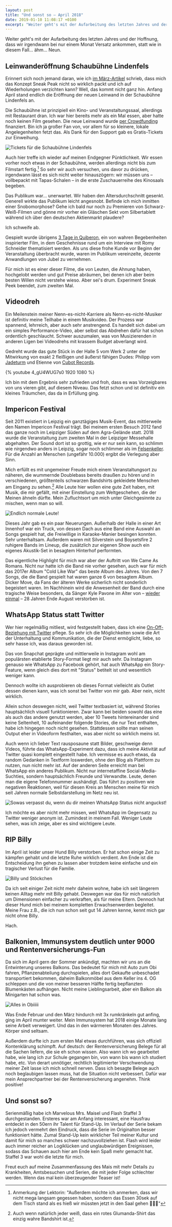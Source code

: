 ```yaml
---
layout: post
title: "Und sonst so – April 2018"
date: 2019-01-10 11:08:17 +0100
excerpt: "Weiter geht's mit der Aufarbeitung des letzten Jahres und der Hoffnung, dass wir irgendwann bei nur einem Monat Versatz ankommen, statt wie in diesem Fall... ähm... Neun."
---
```


Weiter geht's mit der Aufarbeitung des letzten Jahres und der Hoffnung, dass wir irgendwann bei nur einem Monat Versatz ankommen, statt wie in diesem Fall... ähm... Neun.

## Leinwanderöffnung Schaubühne Lindenfels

Erinnert sich noch jemand daran, wie ich [im März-Artikel](/und-sonst-so-maerz-2018/ "Und sonst so – März 2018 - Schlagzeilen") schrieb, dass mich das Konzept Sneak Peak nicht so wirklich packt und ich auf Wiederholungen verzichten kann? Well, das kommt nicht ganz hin. Anfang April stand endlich die Eröffnung der neuen Leinwand in der Schaubühne Lindenfels an.

Die Schaubühne ist prinzipiell ein Kino- und Veranstaltungssaal, allerdings mit Restaurant dran. Ich war hier bereits mehr als ein Mal essen, aber hatte noch keinen Film gesehen. Die neue Leinwand wurde [per Crowdfunding](http://www.visionbakery.com/schaubuehne "Kinoleinwand im Ballsaal - VisionBakery") finanziert. Bin ich ja großer Fan von, vor allem für so kleinere, lokale Angelegenheiten fetzt das. Als Dank für den Support gab es Gratis-Tickets zur Einweihung.

![Tickets für die Schaubühne Lindenfels](file:///Users/Enno/Sites/github/schlagzeilen/source/images/content/uss4_schaubuehne.jpg)

Auch hier treffe ich wieder auf meinen Endgegner Pünktlichkeit. Wir essen vorher noch etwas in der Schaubühne, werden allerdings nicht bis zum Filmstart fertig.[^essen] So sehr wir auch versuchen, uns davor zu drücken, irgendwann lässt es sich nicht weiter hinauszögern: wir müssen uns – vollbepackt mit Tapas-Schalen – in die erste Zuschauerreihe des Kinosaals begeben.

[^essen]: Anmerkung der Lektorin: "Außerdem möchte ich anmerken, dass wir nicht mega langsam gegessen haben, sondern das Essen 30sek auf dem Tisch stand als es hieß wir müssten jetzt in den Saal gehen 🤷🏻‍♀️"

Das Publikum war... unerwartet. Wir haben den Altersdurchschnitt gesenkt. Generell wirkte das Publikum leicht angesnobt. Befinde ich mich inmitten einer Snobomorphose? Gehe ich bald nur noch zu Premieren von Schwarz-Weiß-Filmen und gönne mir vorher ein Gläschen Sekt vom Silbertablett während ich über den deutschen Aktienmarkt plaudere?

Ich schweife ab.

Gespielt wurde übrigens [3 Tage in Quiberon](http://www.3-tage-in-quiberon.de/ "3 Tage in Quiberon - Jetzt als limitierte Doppel-DVD- oder Blu-ray-Specialedition und als VoD. - Offizielle Webseite"), ein von wahren Begebenheiten inspirierter Film, in dem Geschehnisse rund um ein Interview mit Romy Schneider thematisiert werden. Als uns diese frohe Kunde vor Beginn der Veranstaltung überbracht wurde, waren im Publikum vereinzelte, dezente Anwandlungen von Jubel zu vernehmen.

Für mich ist es einer dieser Filme, die von Leuten, die Ahnung haben, hochgelobt werden und gut Preise abräumen, bei denen ich aber beim besten Willen nicht verstehe wieso. Aber sei's drum. Experiment Sneak Peek beendet, zum zweiten Mal.

## Videodreh

Ein Meilenstein meiner Nenn-es-nicht-Karriere als Nenn-es-nicht-Musiker ist definitiv meine Teilhabe in einem Musikvideo. Der Prozess war spannend, lehrreich, aber auch sehr anstrengend. Es handelt sich dabei um ein simples Performance-Video, aber selbst das Abdrehen dafür hat schon ordentlich geschlaucht. Schwer auszumalen, was von Musizierenden in anderen Ligen bei Videodrehs mit krassem Budget abverlangt wird.

Gedreht wurde das gute Stück in der Halle 5 vom Werk 2 unter der Mitwirkung von exakt 2 fleißigen und äußerst fähigen Dudes: Philipp vom [Jadeturm](http://jadeturm.de/ "Jadeturm | Tonstudio Leipzig") und Etienne von [Cubot Records](https://www.youtube.com/channel/UCk5ShqNua30jUIf3TkTkmIQ/videos "CUBOT Records - YouTube").

{% youtube 4_gU4WUG7s0 1920 1080 %}

Ich bin mit dem Ergebnis sehr zufrieden und froh, dass es was Vorzeigbares von uns vieren gibt, auf diesem Niveau. Das fetzt schon und ist definitiv ein kleines Träumchen, das da in Erfüllung ging.

## Impericon Festival

Seit 2011 existiert in Leipzig ein ganztägiges Musik-Event, das mittlerweile den Namen Impericon Festival trägt. Bei meinem ersten Besuch 2012 fand das ganze noch im Leipziger Süden auf dem Agra-Gelände statt. 2018 wurde die Veranstaltung zum zweiten Mal in der Leipziger Messehalle abgehalten. Der Sound dort ist so grottig, wie er nur sein kann, so schlimm wie nirgendwo anders in Leipzig, sogar noch schlimmer als im [Felsenkeller](/felsenkeller-ennoversary/ "Felsenkeller Ennoversary - Schlagzeilen"). Für die Anzahl an Menschen (ungefähr 10.000) ergibt die Verlegung aber Sinn.

Mich erfüllt es mit ungemeiner Freude mich einem Veranstaltungsort zu näheren, die wummernde Doublebass bereits draußen zu hören und in verschiedenen, größtenteils schwarzen Bandshirts gekleidete Menschen am Eingang zu sehen.[^glumanda] Alle Leute hier wollen eine gute Zeit haben, mit Musik, die mir gefällt, mit einer Einstellung zum Weltgeschehen, die der Meinen ähneln dürfte. Mein Zufluchtsort um mich unter Gleichgesinnte zu mischen, wenn man so will.

![Endlich normale Leute!](file:///Users/Enno/Sites/github/schlagzeilen/source/images/content/uss4_impericon.jpg)

[^glumanda]: Auch wenn natürlich jeder weiß, dass ein rotes Glumanda-Shirt das einzig wahre Bandshirt ist.

Dieses Jahr gab es ein paar Neuerungen. Außerhalb der Halle in einer Art Innenhof war ein Truck, von dessen Dach aus eine Band eine Auswahl an Songs gespielt hat, die Freiwillige in Karaoke-Manier besingen konnten. Sehr unterhaltsam. Außerdem waren mit Silverstein und Boysetsfire 2 ruhigere Bands im Lineup, die zusätzlich zur eigenen Show auch ein eigenes Akustik-Set in besagtem Hinterhof performten.

Das eigentliche Highlight für mich war aber der Auftritt von We Came As Romans. Nicht nur hatte ich die Band nie vorher gesehen, auch war für mich das 2017er Album "Cold Like War" das beste Album des Jahres. Von den 7 Songs, die die Band gespielt hat waren ganze 6 von besagtem Album. Dicker Move, da Fans der älteren Werke sicherlich nicht sonderlich begeistert waren. Im Nachhinein wird die Anwesenheit der Band durch eine tragische Weise besonders, da Sänger Kyle Pavone im Alter von – [wieder einmal](/tom-searle/ "Tom Searle - Schlagzeilen") – 28 Jahren Ende August verstorben ist.

## WhatsApp Status statt Twitter

Wer hier regelmäßig mitliest, wird festgestellt haben, dass ich eine [On-Off-Beziehung mit Twitter](/verzicht/ "Männer, die auf Dinge verzichten - Schlagzeilen") pflege. So sehr ich die Möglichkeiten sowie die Art der Unterhaltung und Kommunikation, die der Dienst ermöglicht, liebe, so sehr hasse ich, was daraus geworden ist.

Das von Snapchat geprägte und mittlerweile in Instagram wohl am populärsten etablierte Story-Format liegt mir auch sehr. Da Instagram genauso wie WhatsApp zu Facebook gehört, hat auch WhatsApp ein Story-Feature, wenn gleich dies dort mit "Status" betitelt ist und wesentlich weniger kann.

Dennoch wollte ich ausprobieren ob dieses Format vielleicht als Outlet dessen dienen kann, was ich sonst bei Twitter von mir gab. Aber nein, nicht wirklich.

Allein schon deswegen nicht, weil Twitter textbasiert ist, während Stories hauptsächlich visuell funktionieren. Zwar kann bei beiden sowohl das eine als auch das andere genutzt werden, aber 10 Tweets hintereinander sind keine Seltenheit, 10 aufeinander folgende Stories, die nur Text enthalten, habe ich hingegen noch nicht gesehen. Stattdessen sollte man seinen Output eher in Videoform festhalten, was aber nicht so wirklich meins ist.

Auch wenn ich lieber Text rausposaune statt Bilder, geschweige denn Videos, führte das WhatsApp-Experiment dazu, dass ich meine Aktivität auf Twitter quasi komplett eingestellt habe. Ich vermisse es auch etwas, da random Gedanken in Textform loswerden, ohne den Blog als Plattform zu nutzen, nun nicht mehr ist. Auf der anderen Seite erreicht man bei WhatsApp ein anderes Publikum. Nicht nur internetaffine Social-Media-Suchties, sondern hauptsächlich Freunde und Verwandte. Leute, denen man die eigene Telefonnummer aushändigt. Das führt zu positiven wie negativen Reaktionen, weil für diesen Kreis an Menschen meine für mich seit Jahren normale Selbstdarstellung im Netz neu ist.

![Sowas verpasst du, wenn du dir meinen WhatsApp Status nicht anguckst!](file:///Users/Enno/Sites/github/schlagzeilen/source/images/content/uss4_buchsbaum.jpg)

Ich möchte es aber nicht mehr missen, weil WhatsApp im Gegensatz zu Twitter weniger anonym ist. Zumindest in meinem Fall. Weniger Leute sehen, was ich zeige, aber es sind wichtigere Leute.

## RIP Billy

Im April ist leider unser Hund Billy verstorben. Er hat schon einige Zeit zu kämpfen gehabt und die letzte Ruhe wirklich verdient. Am Ende ist die Entscheidung ihn gehen zu lassen aber trotzdem keine einfache und ein tragischer Verlust für die Familie.

![Billy und Stöckchen](file:///Users/Enno/Sites/github/schlagzeilen/source/images/content/uss4_billy.jpg)

Da ich seit einiger Zeit nicht mehr daheim wohne, habe ich seit längerem keinen Alltag mehr mit Billy gehabt. Deswegen war das für mich natürlich um Dimensionen einfacher zu verkraften, als für meine Eltern. Dennoch hat dieser Hund mich bei meinem kompletten Erwachsenwerden begleitet. Meine Frau z.B., die ich nun schon seit gut 14 Jahren kenne, kennt mich gar nicht ohne Billy.

Hach.

## Balkonien, Immunsystem deutlich unter 9000 und Rentenversicherungs-Fun

Da sich im April gern der Sommer ankündigt, machten wir uns an die Entwinterung unseres Balkons. Das bedeutet für mich mit Auto zum Obi fahren, Pflanzenabteilung durchspielen, alles dort Gekaufte unbeschadet transportiert bekommen, daheim Balkonmöbel aus dem Keller ins 4. OG schleppen und die von meiner besseren Hälfte fertig bepflanzten Blumenkästen aufhängen. Nicht meine Lieblingsarbeit, aber ein Balkon als Minigarten hat schon was.

![Alles in Obiiiii](file:///Users/Enno/Sites/github/schlagzeilen/source/images/content/uss4_obi.jpg)

Was Ende Februar und den März hindurch mit 3x rumkränkeln gut anfing, ging im April munter weiter. Mein Immunsystem hat 2018 einige Monate lang seine Arbeit verweigert. Und das in den wärmeren Monaten des Jahres. Körper sind seltsam.

Außerdem durfte ich zum ersten Mal etwas durchführen, was sich offiziell Kontenklärung schimpft. Auf deutsch: der Rentenversicherung Belege für all die Sachen liefern, die sie eh schon wissen. Also wann ich wo gearbeitet habe, wie lang ich zur Schule gegangen bin, von wann bis wann ich studiert habe, etc. Von derart unnötiger, rechtlich legitimierter Verschwendung meiner Zeit lasse ich mich schnell nerven. Dass ich besagte Belege auch noch beglaubigen lassen muss, hat die Situation nicht verbessert. Dafür war mein Ansprechpartner bei der Rentenversicherung angenehm. Think positive!

## Und sonst so?

Serienmäßig habe ich Marvelous Mrs. Maisel und Flash Staffel 3 durchgestanden. Ersteres war am Anfang interessant, eine Hausfrau entdeckt in den 50ern ihr Talent für Stand-Up. Im Verlauf der Serie bekam ich jedoch vermehrt den Eindruck, dass die Serie im Originalton besser funktioniert hätte. Zumal Stand-Up kein wirklicher Teil meiner Kultur und damit für mich so manches schwer nachzuvollziehen ist. Flash wird leider auch immer reicher an Logiklücken und unglaubwürdigen Ereignissen, sodass das Schauen auch hier am Ende kein Spaß mehr gemacht hat. Staffel 3 war wohl die letzte für mich.

Freut euch auf meine Zusammenfassung des Mais mit mehr Details zu Krankheiten, Amtsbesuchen und Serien, die mit jeder Folge schlechter werden. Wenn das mal kein überzeugender Teaser ist!